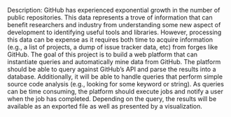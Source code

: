 Description: GitHub has experienced exponential growth in the number of public repositories. This data represents a trove of information that can benefit researchers and industry from understanding some new aspect of development to identifying useful tools and libraries. However, processing this data can be expense as it requires both time to acquire information (e.g., a list of projects, a dump of issue tracker data, etc) from forges like GitHub. The goal of this project is to build a web platform that can instantiate queries and automatically mine data from GitHub. The platform should be able to query against GitHub’s API and parse the results into a database. Additionally, it will be able to handle queries that perform simple source code analysis (e.g., looking for some keyword or string). As queries can be time consuming, the platform should execute jobs and notify a user when the job has completed. Depending on the query, the results will be available as an exported file as well as presented by a visualization. 

